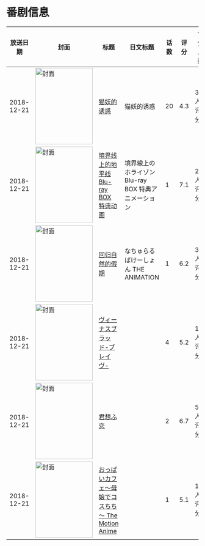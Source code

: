 # 番剧信息

|放送日期|封面|标题|日文标题|话数|评分|评分人数|
|---|---|---|---|---|---|---|
|2018-12-21|<img src="//lain.bgm.tv/pic/cover/c/f3/77/257684_P33Rr.jpg" alt="封面" style="width:150px;height:200px;object-fit:cover;">|[猫妖的诱惑](https://bangumi.tv/subject/257684)|猫妖的诱惑|20|4.3|35人评分|
|2018-12-21|<img src="//lain.bgm.tv/pic/cover/c/9c/14/259874_JYjYg.jpg" alt="封面" style="width:150px;height:200px;object-fit:cover;">|[境界线上的地平线 Blu-ray BOX 特典动画](https://bangumi.tv/subject/259874)|境界線上のホライゾン Blu-ray BOX 特典アニメーション|1|7.1|225人评分|
|2018-12-21|<img src="/img/no_icon_subject.png" alt="封面" style="width:150px;height:200px;object-fit:cover;">|[回归自然的假期](https://bangumi.tv/subject/262369)|なちゅらるばけーしょん THE ANIMATION|1|6.2|352人评分|
|2018-12-21|<img src="/img/no_icon_subject.png" alt="封面" style="width:150px;height:200px;object-fit:cover;">|[ヴィーナスブラッド-ブレイヴ-](https://bangumi.tv/subject/265519)||4|5.2|152人评分|
|2018-12-21|<img src="/img/no_icon_subject.png" alt="封面" style="width:150px;height:200px;object-fit:cover;">|[君想ふ恋](https://bangumi.tv/subject/265520)||2|6.7|510人评分|
|2018-12-21|<img src="/img/no_icon_subject.png" alt="封面" style="width:150px;height:200px;object-fit:cover;">|[おっぱいカフェ～母娘でコスちち～ The Motion Anime](https://bangumi.tv/subject/316483)||1|5.1|14人评分|
